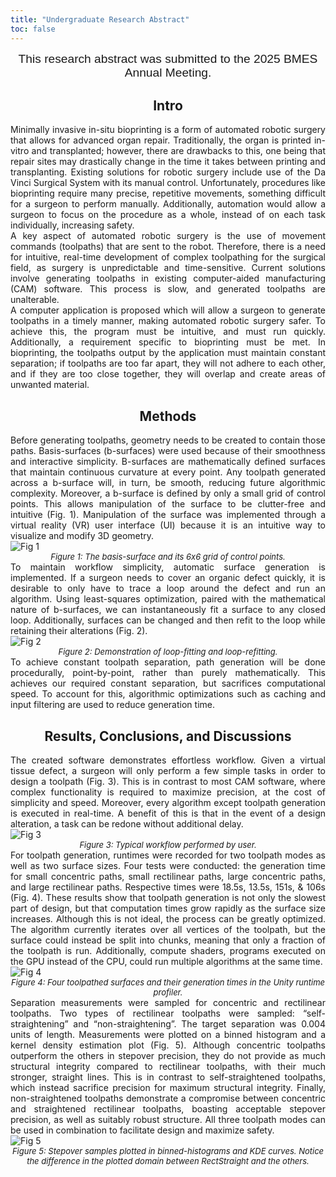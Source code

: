 ```yaml
---
title: "Undergraduate Research Abstract"
toc: false
---
```

<!-- markdownlint-disable MD033 -->
<style>
p {
    text-align: justify;
    margin: 0;
}
.caption {
    font-style: italic;
    text-align: center;
    font-size: small;
}
</style>

<p style="text-align:center; font: 1.2rem sans-serif;">This research abstract was submitted to the 2025 BMES Annual Meeting.</p>

<h2 style="text-align: center;">Intro</h2>

Minimally invasive in-situ bioprinting is a form of automated robotic surgery that allows for advanced organ repair. Traditionally, the organ is printed in-vitro and transplanted; however, there are drawbacks to this, one being that repair sites may drastically change in the time it takes between printing and transplanting. Existing solutions for robotic surgery include use of the Da Vinci Surgical System with its manual control. Unfortunately, procedures like bioprinting require many precise, repetitive movements, something difficult for a surgeon to perform manually. Additionally, automation would allow a surgeon to focus on the procedure as a whole, instead of on each task individually, increasing safety.

A key aspect of automated robotic surgery is the use of movement commands (toolpaths) that are sent to the robot. Therefore, there is a need for intuitive, real-time development of complex toolpathing for the surgical field, as surgery is unpredictable and time-sensitive. Current solutions involve generating toolpaths in existing computer-aided manufacturing (CAM) software. This process is slow, and generated toolpaths are unalterable.

A computer application is proposed which will allow a surgeon to generate toolpaths in a timely manner, making automated robotic surgery safer. To achieve this, the program must be intuitive, and must run quickly. Additionally, a requirement specific to bioprinting must be met. In bioprinting, the toolpaths output by the application must maintain constant separation; if toolpaths are too far apart, they will not adhere to each other, and if they are too close together, they will overlap and create areas of unwanted material.

<h2 style="text-align: center;">Methods</h2>

Before generating toolpaths, geometry needs to be created to contain those paths. Basis-surfaces (b-surfaces) were used because of their smoothness and interactive simplicity. B-surfaces are mathematically defined surfaces that maintain continuous curvature at every point. Any toolpath generated across a b-surface will, in turn, be smooth, reducing future algorithmic complexity. Moreover, a b-surface is defined by only a small grid of control points. This allows manipulation of the surface to be clutter-free and intuitive (Fig. 1). Manipulation of the surface was implemented through a virtual reality (VR) user interface (UI) because it is an intuitive way to visualize and modify 3D geometry.

![Fig 1](abstract/fig1.png)
<p class="caption">
Figure 1: The basis-surface and its 6x6 grid of control points.
</p>

To maintain workflow simplicity, automatic surface generation is implemented. If a surgeon needs to cover an organic defect quickly, it is desirable to only have to trace a loop around the defect and run an algorithm. Using least-squares optimization, paired with the mathematical nature of b-surfaces, we can instantaneously fit a surface to any closed loop. Additionally, surfaces can be changed and then refit to the loop while retaining their alterations (Fig. 2).

![Fig 2](abstract/fig2.png)
<p class="caption">
Figure 2: Demonstration of loop-fitting and loop-refitting.
</p>

To achieve constant toolpath separation, path generation will be done procedurally, point-by-point, rather than purely mathematically. This achieves our required constant separation, but sacrifices computational speed. To account for this, algorithmic optimizations such as caching and input filtering are used to reduce generation time.

<h2 style="text-align: center;">Results, Conclusions, and Discussions</h2>

The created software demonstrates effortless workflow. Given a virtual tissue defect, a surgeon will only perform a few simple tasks in order to design a toolpath (Fig. 3). This is in contrast to most CAM software, where complex functionality is required to maximize precision, at the cost of simplicity and speed. Moreover, every algorithm except toolpath generation is executed in real-time. A benefit of this is that in the event of a design alteration, a task can be redone without additional delay.

![Fig 3](abstract/fig3.png)
<p class="caption">
Figure 3: Typical workflow performed by user.
</p>

For toolpath generation, runtimes were recorded for two toolpath modes as well as two surface sizes. Four tests were conducted: the generation time for small concentric paths, small rectilinear paths, large concentric paths, and large rectilinear paths. Respective times were 18.5s, 13.5s, 151s, & 106s (Fig. 4). These results show that toolpath generation is not only the slowest part of design, but that computation times grow rapidly as the surface size increases. Although this is not ideal, the process can be greatly optimized. The algorithm currently iterates over all vertices of the toolpath, but the surface could instead be split into chunks, meaning that only a fraction of the toolpath is run. Additionally, compute shaders, programs executed on the GPU instead of the CPU, could run multiple algorithms at the same time.

![Fig 4](abstract/fig4.png)
<p class="caption">
Figure 4: Four toolpathed surfaces and their generation times in the Unity runtime profiler.
</p>

Separation measurements were sampled for concentric and rectilinear toolpaths. Two types of rectilinear toolpaths were sampled: “self-straightening” and “non-straightening”. The target separation was 0.004 units of length. Measurements were plotted on a binned histogram and a kernel density estimation plot (Fig. 5). Although concentric toolpaths outperform the others in stepover precision, they do not provide as much structural integrity compared to rectilinear toolpaths, with their much stronger, straight lines. This is in contrast to self-straightened toolpaths, which instead sacrifice precision for maximum structural integrity. Finally, non-straightened toolpaths demonstrate a compromise between concentric and straightened rectilinear toolpaths, boasting acceptable stepover precision, as well as suitably robust structure. All three toolpath modes can be used in combination to facilitate design and maximize safety.

![Fig 5](abstract/fig5.png)
<p class="caption">
Figure 5: Stepover samples plotted in binned-histograms and KDE curves. Notice the difference in the plotted domain between RectStraight and the others.
</p>
